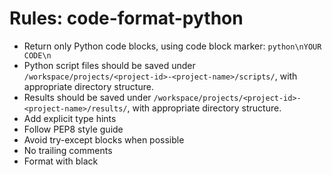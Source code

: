 <!-- ---
!-- title: 2025-01-03 05:27:58
!-- author: Yusuke Watanabe
!-- date: /home/ywatanabe/proj/llemacs/workspace/resources/prompt-templates/components/03_rules/code-format-python.md
!-- --- -->

# Rules: code-format-python
* Return only Python code blocks, using code block marker: ```python\nYOUR CODE\n```
* Python script files should be saved under `/workspace/projects/<project-id>-<project-name>/scripts/`, with appropriate directory structure.
* Results should be saved under `/workspace/projects/<project-id>-<project-name>/results/`, with appropriate directory structure.
* Add explicit type hints
* Follow PEP8 style guide
* Avoid try-except blocks when possible
* No trailing comments
* Format with black